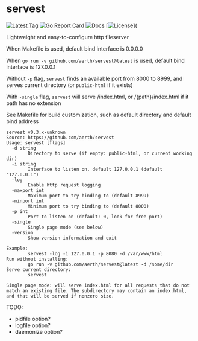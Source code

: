 # servest

[![Latest Tag](https://img.shields.io/github/v/tag/aerth/servest)](https://github.com/aerth/servest)
[![Go Report Card](https://goreportcard.com/badge/github.com/aerth/servest)](https://goreportcard.com/report/github.com/aerth/servest)
[![Docs](https://pkg.go.dev/badge/github.com/aerth/servest)](https://pkg.go.dev/github.com/aerth/servest)
[![License](https://img.shields.io/github/license/aerth/servest)](

Lightweight and easy-to-configure http fileserver

When Makefile is used, default bind interface is 0.0.0.0

When `go run -v github.com/aerth/servest@latest` is used, default bind interface is 127.0.0.1

Without `-p` flag, `servest` finds an available port from 8000 to 8999, and serves current directory (or `public-html` if it exists)

With `-single` flag, `servest` will serve /index.html, or /{path}/index.html if it path has no extension

See Makefile for build customization, such as default directory and default bind address

```
servest v0.3.x-unknown
Source: https://github.com/aerth/servest
Usage: servest [flags]
  -d string
        Directory to serve (if empty: public-html, or current working dir)
  -i string
        Interface to listen on, default 127.0.0.1 (default "127.0.0.1")
  -log
        Enable http request logging
  -maxport int
        Maximum port to try binding to (default 8999)
  -minport int
        Minimum port to try binding to (default 8000)
  -p int
        Port to listen on (default: 0, look for free port)
  -single
        Single page mode (see below)
  -version
        Show version information and exit

Example:
        servest -log -i 127.0.0.1 -p 8080 -d /var/www/html
Run without installing:
        go run -v github.com/aerth/servest@latest -d /some/dir
Serve current directory:
        servest

Single page mode: will serve index.html for all requests that do not match an existing file. The subdirectory may contain an index.html, and that will be served if nonzero size.
```

TODO:

  * pidfile option?
  * logfile option?
  * daemonize option?
